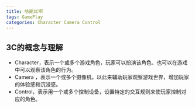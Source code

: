 ```yaml
---
title: 啥是3C啊
tags: GamePlay
categories: Character Camera Control
---
```


<!-- TOC -->

## 3C的概念与理解
- Character，表示一个或多个游戏角色，玩家可以扮演该角色、也可以在游戏中可以观察该角色的行为。
- Camera ，表示一个或多个摄像机，以此来辅助玩家观察游戏世界，增加玩家的体验感和沉浸感。
- Control，表示用一个或多个控制设备，设置特定的交互规则来使玩家控制对应的角色。

